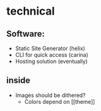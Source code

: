 # technical

## Software:
- Static Site Generator (helix)
- CLI for quick access (carina)
- Hosting solution (eventually)

## inside
- Images should be dithered?
	- Colors depend on [[theme]]
